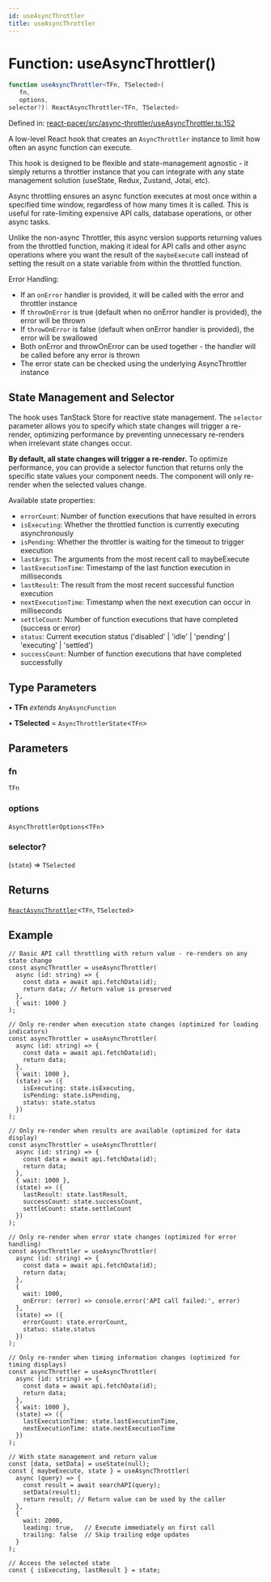 ```yaml
---
id: useAsyncThrottler
title: useAsyncThrottler
---
```


<!-- DO NOT EDIT: this page is autogenerated from the type comments -->

# Function: useAsyncThrottler()

```ts
function useAsyncThrottler<TFn, TSelected>(
   fn, 
   options, 
selector?): ReactAsyncThrottler<TFn, TSelected>
```

Defined in: [react-pacer/src/async-throttler/useAsyncThrottler.ts:152](https://github.com/TanStack/pacer/blob/main/packages/react-pacer/src/async-throttler/useAsyncThrottler.ts#L152)

A low-level React hook that creates an `AsyncThrottler` instance to limit how often an async function can execute.

This hook is designed to be flexible and state-management agnostic - it simply returns a throttler instance that
you can integrate with any state management solution (useState, Redux, Zustand, Jotai, etc).

Async throttling ensures an async function executes at most once within a specified time window,
regardless of how many times it is called. This is useful for rate-limiting expensive API calls,
database operations, or other async tasks.

Unlike the non-async Throttler, this async version supports returning values from the throttled function,
making it ideal for API calls and other async operations where you want the result of the `maybeExecute` call
instead of setting the result on a state variable from within the throttled function.

Error Handling:
- If an `onError` handler is provided, it will be called with the error and throttler instance
- If `throwOnError` is true (default when no onError handler is provided), the error will be thrown
- If `throwOnError` is false (default when onError handler is provided), the error will be swallowed
- Both onError and throwOnError can be used together - the handler will be called before any error is thrown
- The error state can be checked using the underlying AsyncThrottler instance

## State Management and Selector

The hook uses TanStack Store for reactive state management. The `selector` parameter allows you
to specify which state changes will trigger a re-render, optimizing performance by preventing
unnecessary re-renders when irrelevant state changes occur.

**By default, all state changes will trigger a re-render.** To optimize performance, you can
provide a selector function that returns only the specific state values your component needs.
The component will only re-render when the selected values change.

Available state properties:
- `errorCount`: Number of function executions that have resulted in errors
- `isExecuting`: Whether the throttled function is currently executing asynchronously
- `isPending`: Whether the throttler is waiting for the timeout to trigger execution
- `lastArgs`: The arguments from the most recent call to maybeExecute
- `lastExecutionTime`: Timestamp of the last function execution in milliseconds
- `lastResult`: The result from the most recent successful function execution
- `nextExecutionTime`: Timestamp when the next execution can occur in milliseconds
- `settleCount`: Number of function executions that have completed (success or error)
- `status`: Current execution status ('disabled' | 'idle' | 'pending' | 'executing' | 'settled')
- `successCount`: Number of function executions that have completed successfully

## Type Parameters

• **TFn** *extends* `AnyAsyncFunction`

• **TSelected** = `AsyncThrottlerState`\<`TFn`\>

## Parameters

### fn

`TFn`

### options

`AsyncThrottlerOptions`\<`TFn`\>

### selector?

(`state`) => `TSelected`

## Returns

[`ReactAsyncThrottler`](../../interfaces/reactasyncthrottler.md)\<`TFn`, `TSelected`\>

## Example

```tsx
// Basic API call throttling with return value - re-renders on any state change
const asyncThrottler = useAsyncThrottler(
  async (id: string) => {
    const data = await api.fetchData(id);
    return data; // Return value is preserved
  },
  { wait: 1000 }
);

// Only re-render when execution state changes (optimized for loading indicators)
const asyncThrottler = useAsyncThrottler(
  async (id: string) => {
    const data = await api.fetchData(id);
    return data;
  },
  { wait: 1000 },
  (state) => ({
    isExecuting: state.isExecuting,
    isPending: state.isPending,
    status: state.status
  })
);

// Only re-render when results are available (optimized for data display)
const asyncThrottler = useAsyncThrottler(
  async (id: string) => {
    const data = await api.fetchData(id);
    return data;
  },
  { wait: 1000 },
  (state) => ({
    lastResult: state.lastResult,
    successCount: state.successCount,
    settleCount: state.settleCount
  })
);

// Only re-render when error state changes (optimized for error handling)
const asyncThrottler = useAsyncThrottler(
  async (id: string) => {
    const data = await api.fetchData(id);
    return data;
  },
  {
    wait: 1000,
    onError: (error) => console.error('API call failed:', error)
  },
  (state) => ({
    errorCount: state.errorCount,
    status: state.status
  })
);

// Only re-render when timing information changes (optimized for timing displays)
const asyncThrottler = useAsyncThrottler(
  async (id: string) => {
    const data = await api.fetchData(id);
    return data;
  },
  { wait: 1000 },
  (state) => ({
    lastExecutionTime: state.lastExecutionTime,
    nextExecutionTime: state.nextExecutionTime
  })
);

// With state management and return value
const [data, setData] = useState(null);
const { maybeExecute, state } = useAsyncThrottler(
  async (query) => {
    const result = await searchAPI(query);
    setData(result);
    return result; // Return value can be used by the caller
  },
  {
    wait: 2000,
    leading: true,   // Execute immediately on first call
    trailing: false  // Skip trailing edge updates
  }
);

// Access the selected state
const { isExecuting, lastResult } = state;
```
